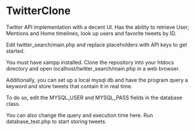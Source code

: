 # TwitterClone
Twitter API implementation with a decent UI. Has the ability to retrieve User, Mentions and Home timelines, look up users and favorite tweets by ID.

Edit twitter_search/main.php and replace placeholders with API keys to get started. 

You must have xampp installed. Clone the repository into your htdocs directory and open localhost/twitter_search/main.php in a web browser. 

Additionally, you can set up a local mysql db and have the program query a keyword and store tweets that contain it in real time. 

To do so, edit the MYSQL_USER and MYSQL_PASS fields in the database class. 

You can also change the query and execution time here. Run database_test.php to start storing tweets. 
